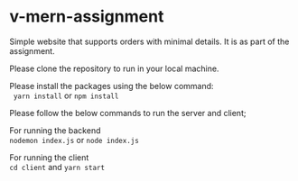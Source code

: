 # v-mern-assignment
Simple website that supports orders with minimal details. It is as part of the assignment.

Please clone the repository to run in your local machine.

Please install the packages using the below command:
<br>
  `
  yarn install`
  or
  `npm install`

Please follow the below commands to run the server and client;

For running the backend
<br>
`nodemon index.js`
or
`node index.js`

For running the client
<br>
`cd client`
and
`yarn start`



